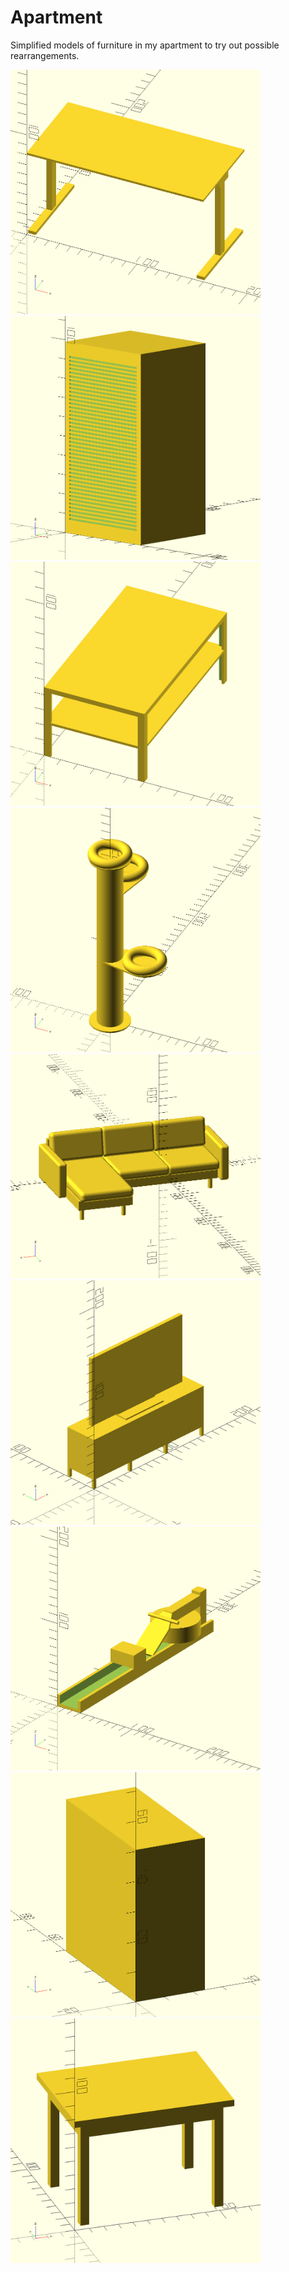 # Apartment

Simplified models of furniture in my apartment to try out possible rearrangements.

<p float="left">
  <img src="./desk.png" width="400px" />
  <img src="./cabinet.png" width="400px" />
  <img src="./couch_table.png" width="400px" />
  <img src="./scratching_post.png" width="400px" />
  <img src="./couch.png" width="400px" />
  <img src="./tv.png" width="400px" />
  <img src="./rowing_machine.png" width="400px" />
  <img src="./pc.png" width="400px" />
  <img src="./table.png" width="400px" />
</p>
